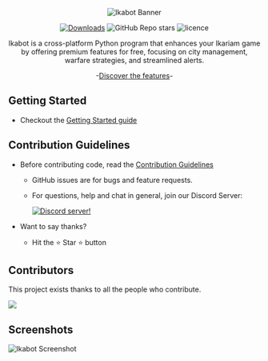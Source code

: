 <div align="center">

![Ikabot Banner](assets/banner.png)

[![Downloads](https://static.pepy.tech/badge/ikabot)](https://pepy.tech/project/ikabot) ![GitHub Repo stars](https://img.shields.io/github/stars/Ikabot-Collective/ikabot?style=flat) ![licence](https://img.shields.io/github/license/Ikabot-Collective/ikabot?style=flat)

Ikabot is a cross-platform Python program that enhances your Ikariam game by offering premium features for free, focusing on city management, warfare strategies, and streamlined alerts.

-[Discover the features](https://github.com/Ikabot-Collective/ikabot/wiki/Features)- 
</div>

## Getting Started
- Checkout the [Getting Started guide](https://github.com/Ikabot-Collective/ikabot/wiki/Getting-Started)

## Contribution Guidelines

- Before contributing code, read the [Contribution Guidelines](.github/CONTRIBUTING.md)
  - GitHub issues are for bugs and feature requests.
  - For questions, help and chat in general, join our Discord Server:

     [![Discord server!](https://invidget.switchblade.xyz/3hyxPRj)](http://discord.gg/3hyxPRj)

  
- Want to say thanks?
  - Hit the :star: Star :star: button

## Contributors

This project exists thanks to all the people who contribute.

<a href="https://github.com/Ikabot-Collective/ikabot/graphs/contributors">
  <img src="https://contrib.rocks/image?repo=Ikabot-Collective/ikabot&v=123" />
</a>

## Screenshots

![Ikabot Screenshot](assets/screenshot-1.jpg)
